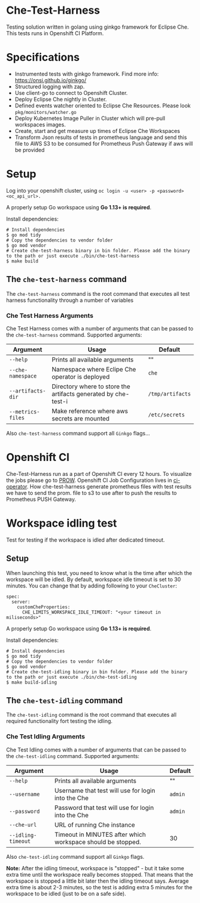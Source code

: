 # Che-Test-Harness
Testing solution written in golang using ginkgo framework for Eclipse Che. This tests runs in Openshift CI Platform. 

# Specifications
* Instrumented tests with ginkgo framework. Find more info: https://onsi.github.io/ginkgo/
* Structured logging with zap.
* Use client-go to connect to Openshift Cluster.
* Deploy Eclipse Che nightly in Cluster.
* Defined events watcher oriented to Eclipse Che Resources. Please look `pkg/monitors/watcher.go`
* Deploy Kubernetes Image Puller in Cluster which will pre-pull workspaces images.
* Create, start and get measure up times of Eclipse Che Workspaces
* Transform Json results of tests in prometheus language and send this file to AWS S3 to be consumed for Prometheus Push Gateway if aws will be provided

# Setup

Log into your openshift cluster, using `oc login -u <user> -p <password> <oc_api_url>.`

A properly setup Go workspace using **Go 1.13+ is required**.

Install dependencies:
```
# Install dependencies
$ go mod tidy
# Copy the dependencies to vendor folder
$ go mod vendor
# Create che-test-harness binary in bin folder. Please add the binary to the path or just execute ./bin/che-test-harness
$ make build
```

## The `che-test-harness` command

The `che-test-harness` command is the root command that executes all test harness functionality through a number of variables

### Che Test Harness Arguments

Che Test Harness comes with a number of arguments that can be passed to the `che-test-harness` command. Supported arguments:

| Argument | Usage | Default |
| -- | -- | -- |
| `--help` | Prints all available arguments | "" |
| `--che-namespace` | Namespace where Eclipe Che operator is deployed | `che` |
| `--artifacts-dir` | Directory where to store the artifacts generated by che-test-i | `/tmp/artifacts` |
| `--metrics-files` | Make reference where aws secrets are mounted  | `/etc/secrets` |

Also `che-test-harness` command support all ``Ginkgo`` flags...

# Openshift CI

Che-Test-Harness run as a part of Openshift CI every 12 hours. To visualize the jobs please go to [PROW](https://deck-ci.apps.ci.l2s4.p1.openshiftapps.com/?job=periodic-ci-che-incubator-che-test-harness-master-performance-tests).
Openshift CI Job Configuration lives in [ci-operator](https://github.com/openshift/release/tree/master/ci-operator/jobs/che-incubator/che-test-harness). How che-test-harness generate
prometheus files with test results we have to send the prom. file to s3 to use after to push the results to Prometheus PUSH Gateway.


# Workspace idling test
Test for testing if the workspace is idled after dedicated timeout.

## Setup

When launching this test, you need to know what is the time after which the workspace will be idled. By default, workspace idle timeout is set to 30 minutes. You can change that by adding following to your `CheCluster`:

```
spec:
  server:
    customCheProperties:
      CHE_LIMITS_WORKSPACE_IDLE_TIMEOUT: "<your timeout in miliseconds>"
```

A properly setup Go workspace using **Go 1.13+ is required**.

Install dependencies:
```
# Install dependencies
$ go mod tidy
# Copy the dependencies to vendor folder
$ go mod vendor
# Create che-test-idling binary in bin folder. Please add the binary to the path or just execute ./bin/che-test-idling
$ make build-idling
```

## The `che-test-idling` command

The `che-test-idling` command is the root command that executes all required functionality fort testing the idling.

### Che Test Idling Arguments

Che Test Idling comes with a number of arguments that can be passed to the `che-test-idling` command. Supported arguments:

| Argument | Usage | Default |
| -- | -- | -- |
| `--help` | Prints all available arguments | "" |
| `--username` | Username that test will use for login into the Che | `admin` |
| `--password` | Password that test will use for login into the Che | `admin` |
| `--che-url` | URL of running Che instance | | 
| `--idling-timeout` | Timeout in MINUTES after which workspace should be stopped. | 30 |

Also `che-test-idling` command support all ``Ginkgo`` flags.

**Note:** After the idling timeout, workspace is "stopped" - but it take some extra time until the workspace really becomes stopped. That means that the workspace is stopped a little bit later then the idling timeout says. Average extra time is about 2-3 minutes, so the test is adding extra 5 minutes for the workspace to be idled (just to be on a safe side).
